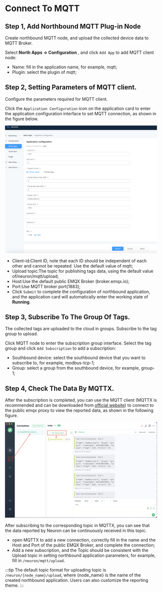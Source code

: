 # Connect To MQTT

## Step 1, Add Northbound MQTT Plug-in Node

Create northbound MQTT node, and upload the collected device data to MQTT Broker.

Select **North Apps -> Configuration** , and click `Add App` to add MQTT client node:

* Name: fill in the application name, for example, mqtt;
* Plugin: select the plugin of mqtt;

## Step 2, Setting Parameters of MQTT client.

Configure the parameters required for MQTT client.

Click the `Application Configuration` icon on the application card to enter the application configuration interface to set MQTT connection, as shown in the figure below.

![mqtt-config](./assets/mqtt-config.png)

* Client-id:Client ID, note that each ID should be independent of each other and cannot be repeated. Use the default value of mqtt;
* Upload topic:The topic for publishing tags data, using the default value of/neuron/mqtt/upload;
* Host:Use the default public EMQX Broker (broker.emqx.io);
* Port:Use MQTT broker port(1883);
* Click `Submit` to complete the configuration of northbound application, and the application card will automatically enter the working state of **Running**.

## Step 3, Subscribe To The Group Of Tags.

The collected tags are uploaded to the cloud in groups. Subscribe to the tag group to upload.

Click MQTT node to enter the subscription group interface. Select the tag group and click `Add Subscription` to add a subscription:

* Southbound device: select the southbound device that you want to subscribe to, for example, modbus-tcp-1;
* Group: select a group from the southbound device, for example, group-1;

## Step 4, Check The Data By MQTTX.

After the subscription is completed, you can use the MQTT client (MQTTX is recommended and can be downloaded from [official website](https://www.EMQX.com/zh/products/MQTTX)) to connect to the public emqx proxy to view the reported data, as shown in the following figure.

![mqttx](./assets/mqttx.png)

After subscribing to the corresponding topic in MQTTX, you can see that the data reported by Neuron can be continuously received in this topic.

* open MQTTX to add a new connection, correctly fill in the name and the Host and Port of the public EMQX Broker, and complete the connection;
* Add a new subscription, and the Topic should be consistent with the Upload topic in setting northbound application parameters, for example, fill in `/neuron/mqtt/upload`.

:::tip
The default topic format for uploading topic is `/neuron/{node_name}/upload`, where {node_name} is the name of the created northbound application. Users can also customize the reporting theme.
:::